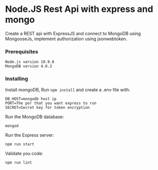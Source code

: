 # Node.JS Rest Api with express and mongo
Create a REST api with ExpressJS and connect to MongoDB using MongooseJs, implement authorization using jsonwebtoken.
### Prerequisites
    Node.js version 10.9.0
    MongoDB version 4.0.3
### Installing
Install mongoDB, Run
`npm install`
and create a .env file with:

    DB_HOST=mongodb host ip
    PORT=The por that you want express to run
    SECRET=Secret key for token encryption
  Run  the MongoDB database:

    mongod
Run the Express server:

    npm run start
Validate you code:

    npm run lint
